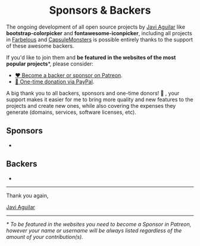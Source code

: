 <h1 align="center">Sponsors & Backers</h1>

The ongoing development of all open source projects by [Javi Aguilar](https://github.com/itsjavi/repositories) like **bootstrap-colorpicker** and **fontawesome-iconpicker**, including all projects in [Farbelous](https://github.com/farbelous) and [CapsuleMonsters](https://github.com/capsulemonsters) is possible entirely thanks to the support of these awesome backers.

If you'd like to join them and **be featured in the websites of the most popular projects***, please consider:

- [❤️ Become a backer or sponsor on Patreon](https://www.patreon.com/bePatron?c=1647889).
- [🎁 One-time donation via PayPal](https://www.paypal.com/pools/c/83dpr34ivs/send).

A big thank you to all backers, sponsors and one-time donors! 🙏 , your support makes it easier for me to bring 
more quality and new features to the projects and create new ones, while also covering the expenses they generate (domains,  services, software licenses, etc).

## Sponsors

-

## Backers

-


<hr>

Thank you again,

[Javi Aguilar](https://itsjavi.com)

<hr>


_* To be featured in the websites you need to become a Sponsor in Patreon, however your name or username will be always listed regardless of the amount of your contribution(s)._
